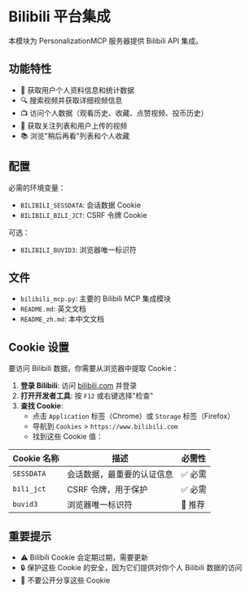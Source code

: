 # Bilibili 平台集成

本模块为 PersonalizationMCP 服务器提供 Bilibili API 集成。

## 功能特性

- 👤 获取用户个人资料信息和统计数据
- 🔍 搜索视频并获取详细视频信息
- 📺 访问个人数据（观看历史、收藏、点赞视频、投币历史）
- 👥 获取关注列表和用户上传的视频
- 📚 浏览"稍后再看"列表和个人收藏

## 配置

必需的环境变量：
- `BILIBILI_SESSDATA`: 会话数据 Cookie
- `BILIBILI_BILI_JCT`: CSRF 令牌 Cookie

可选：
- `BILIBILI_BUVID3`: 浏览器唯一标识符

## 文件

- `bilibili_mcp.py`: 主要的 Bilibili MCP 集成模块
- `README.md`: 英文文档
- `README_zh.md`: 本中文文档

## Cookie 设置

要访问 Bilibili 数据，你需要从浏览器中提取 Cookie：

1. **登录 Bilibili**: 访问 [bilibili.com](https://www.bilibili.com) 并登录
2. **打开开发者工具**: 按 `F12` 或右键选择"检查"
3. **查找 Cookie**:
   - 点击 `Application` 标签（Chrome）或 `Storage` 标签（Firefox）
   - 导航到 `Cookies` > `https://www.bilibili.com`
   - 找到这些 Cookie 值：

| Cookie 名称 | 描述 | 必需性 |
|-------------|------|--------|
| `SESSDATA` | 会话数据，最重要的认证信息 | ✅ 必需 |
| `bili_jct` | CSRF 令牌，用于保护 | ✅ 必需 |
| `buvid3` | 浏览器唯一标识符 | 🔶 推荐 |

## 重要提示

- ⚠️ Bilibili Cookie 会定期过期，需要更新
- 🔒 保护这些 Cookie 的安全，因为它们提供对你个人 Bilibili 数据的访问
- 🚫 不要公开分享这些 Cookie
